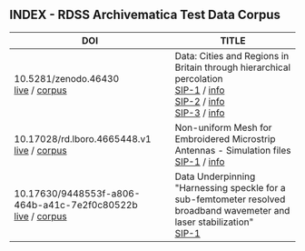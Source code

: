 
## INDEX - RDSS Archivematica Test Data Corpus
| DOI  | TITLE |
| ------------- | ------------- |
|10.5281/zenodo.46430 <br /> [live](https://doi.org/10.5281/zenodo.46430) / [corpus](/collection/10.5281/zenodo.46430/)  | Data: Cities and Regions in Britain through hierarchical percolation<br />[SIP-1](/collection/10.5281/zenodo.46430/SIPmetadata/SIP-1.request.json) / [info](/collection/10.5281/zenodo.46430/SIPmetadata/SIP-1.request.yml)<br /> [SIP-2](/collection/10.5281/zenodo.46430/SIPmetadata/SIP-2.request.json) / [info](/collection/10.5281/zenodo.46430/SIPmetadata/SIP-2.request.yml)<br/> [SIP-3](/collection/10.5281/zenodo.46430/SIPmetadata/SIP-3.request.json) / [info](/collection/10.5281/zenodo.46430/SIPmetadata/SIP-3.request.yml)|
|10.17028/rd.lboro.4665448.v1 <br /> [live](https://doi.org/10.17028/rd.lboro.4665448.v1) / [corpus](/collection/10.17028/rd.lboro.4665448.v1/) | Non-uniform Mesh for Embroidered Microstrip Antennas - Simulation files<br />[SIP-1](/collection/10.17028/rd.lboro.4665448.v1/SIPmetadata/SIP-1.request.json) / [info](/collection/10.17028/rd.lboro.4665448.v1/SIPmetadata/SIP-1.request.yml) |
|10.17630/9448553f-a806-464b-a41c-7e2f0c80522b <br />[live](https://doi.org/10.17630/9448553f-a806-464b-a41c-7e2f0c80522b) / [corpus](/collection/10.17630/9448553f-a806-464b-a41c-7e2f0c80522b/)  | Data Underpinning "Harnessing speckle for a sub-femtometer resolved broadband wavemeter and laser stabilization"<br />[SIP-1](/collection/10.17630/9448553f-a806-464b-a41c-7e2f0c80522b/SIPmetadata/SIP-1.request.json) |
